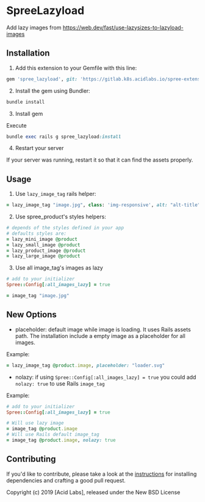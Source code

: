SpreeLazyload
=============

Add lazy images from https://web.dev/fast/use-lazysizes-to-lazyload-images

## Installation

1. Add this extension to your Gemfile with this line:
  ```ruby
  gem 'spree_lazyload', git: 'https://gitlab.k8s.acidlabs.io/spree-extensions/spree_lazyload', branch: '3-0-stable'
  ```

2. Install the gem using Bundler:
  ```ruby
  bundle install
  ```

3. Install gem

  Execute

  ```ruby
  bundle exec rails g spree_lazyload:install
  ```

4. Restart your server

  If your server was running, restart it so that it can find the assets properly.

## Usage

1. Use `lazy_image_tag` rails helper:

  ```ruby
  = lazy_image_tag "image.jpg", class: 'img-responsive', alt: "alt-title", placeholder: "placeholder.svg"
  ```

2. Use spree_product's styles helpers:

  ```ruby
  # depends of the styles defined in your app
  # defaults styles are:
  = lazy_mini_image @product
  = lazy_small_image @product
  = lazy_product_image @product
  = lazy_large_image @product
  ```

3. Use all image_tag's images as lazy

  ```ruby
  # add to your initializer
  Spree::Config[:all_images_lazy] = true

  = image_tag "image.jpg"
  ```

## New Options

- placeholder: default image while image is loading. It uses Rails assets path. The installation include a empty image as a placeholder for all images.

Example:

  ```ruby
  = lazy_image_tag @product.image, placeholder: "loader.svg"
  ```

- nolazy: if using `Spree::Config[:all_images_lazy] = true` you could add `nolazy: true` to use Rails `image_tag`

Example:

  ```ruby
  # add to your initializer
  Spree::Config[:all_images_lazy] = true

  # Will use lazy image
  = image_tag @product.image
  # Will use Rails default image_tag
  = image_tag @product.image, nolazy: true
  ```

## Contributing

If you'd like to contribute, please take a look at the
[instructions](CONTRIBUTING.md) for installing dependencies and crafting a good
pull request.

Copyright (c) 2019 [Acid Labs], released under the New BSD License

